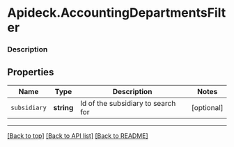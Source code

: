 # Apideck.AccountingDepartmentsFilter

### Description

## Properties
Name | Type | Description | Notes
------------ | ------------- | ------------- | -------------
`subsidiary` | **string** | Id of the subsidiary to search for | [optional] 





---

[[Back to top]](#) [[Back to API list]](../../../../README.md#documentation-for-api-endpoints) [[Back to README]](../../../../README.md)


